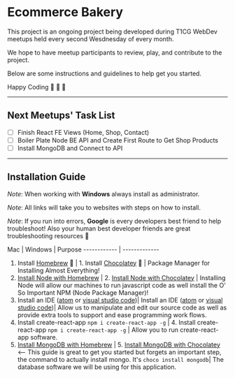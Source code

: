 # Ecommerce Bakery
This project is an ongoing project being developed during T1CG WebDev meetups
held every second Wesdnesday of every month.

We hope to have meetup participants to review, play, and contribute to the project.

Below are some instructions and guidelines to help get you started.

Happy Coding :tada: :rocket: :metal:

-----

## Next Meetups' Task List
- [ ] Finish React FE Views (Home, Shop, Contact)
- [ ] Boiler Plate Node BE API and Create First Route to Get Shop Products
- [ ] Install MongoDB and Connect to API

-----

## Installation Guide

*Note*: When working with __Windows__ always install as administrator.

*Note*: All links will take you to websites with steps on how to install.

*Note*: If you run into errors, __Google__ is every developers best friend to help troubleshoot! Also your human best developer friends are great troubleshooting resources :beers:

Mac | Windows | Purpose
------------ | -------------
1. Install [Homebrew](https://brew.sh/) :beers: | 1. Install [Chocolatey](https://chocolatey.org/) :cake: | Package Manager for Installing Almost Everything!
2. [Install Node with Homebrew](https://www.dyclassroom.com/howto-mac/how-to-install-nodejs-and-npm-on-mac-using-homebrew ) | 2. [Install Node with Chocolatey](https://chocolatey.org/packages/nodejs.install) | Installing Node will allow our machines to run javascript code as well install the O' So Important NPM (Node Package Manager)!
3. Install an IDE ([atom](https://atom.io/) or [visual studio code](https://code.visualstudio.com/))| Install an IDE ([atom](https://atom.io/) or [visual studio code](https://code.visualstudio.com/))| Allow us to manipulate and edit our source code as well as provide extra tools to support and ease programming work flows.
4. Install create-react-app `npm i create-react-app -g` | 4. Install create-react-app `npm i create-react-app -g` | Allow you to run create-react-app software.
5. [Install MongoDB with Homebrew](https://dbamohsin.wordpress.com/2017/05/02/installing-mongodb-on-a-mac-with-homebrew/) | 5. [Install MongoDB with Chocolatey](https://kjng.github.io/2017/05/17/mongodb-windows.html) <-- This guide is great to get you started but forgets an important step, the command to actually install mongo.  It's `choco install mongodb`| The database software we will be using for this application.
